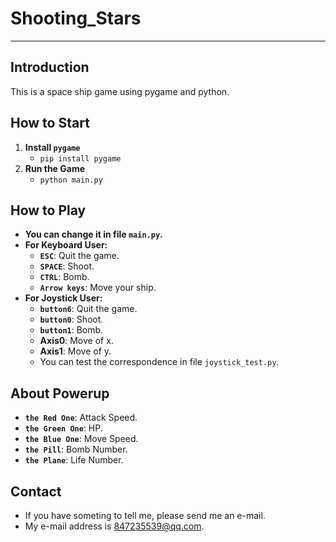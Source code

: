 # Shooting_Stars

---

## Introduction

This is a space ship game using pygame and python.


## How to Start

1. **Install ``pygame``**
	* ``pip install pygame``
2. **Run the Game**
	* ``python main.py``


## How to Play

* **You can change it in file ``main.py``.**
* **For Keyboard User:**
	* **``ESC``**: Quit the game.
	* **``SPACE``**: Shoot.
	* **``CTRL``**: Bomb.
	* **``Arrow keys``**: Move your ship.
* **For Joystick User:**
	* **``button6``**:  Quit the game.
	* **``button0``**: Shoot.
	* **``button1``**: Bomb.
	* **Axis0**: Move of x.
	* **Axis1**: Move of y.
	* You can test the correspondence in file ``joystick_test.py``.


## About Powerup

* **``the Red One``**: Attack Speed.
* **``the Green One``**: HP.
* **``the Blue One``**: Move Speed.
* **``the Pill``**: Bomb Number.
* **``the Plane``**: Life Number.


## Contact

* If you have someting to tell me, please send me an e-mail.
* My e-mail address is <847235539@qq.com>.